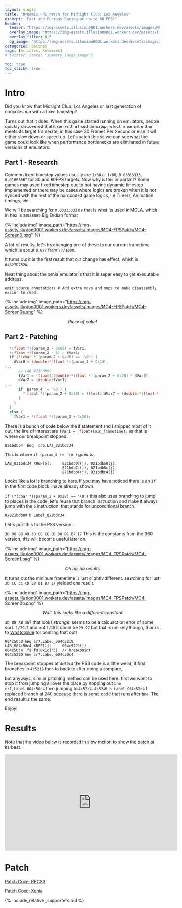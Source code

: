 ```yaml
---
layout: single
title: "Dynamic FPS Patch for Midnight Club: Los Angeles"
excerpt: "Fast and Furious Racing at up-to 60 FPS!"
header:
  teaser: "https://img-assets.illusion0001.workers.dev/assets/images/MC4-FPSPatch/MC4-Thumbnail-0.jpg"
  overlay_image: "https://img-assets.illusion0001.workers.dev/assets/images/MC4-FPSPatch/MC4-Thumbnail-0.jpg"
  overlay_filter: 0.5
  og_image: "https://img-assets.illusion0001.workers.dev/assets/images/MC4-FPSPatch/MC4-Thumbnail.jpg"
categories: patches
tags: [Articles, Releases]
# twitter: {card: "summary_large_image"}

toc: true
toc_sticky: true
---
```



# Intro

Did you know that Midnight Club: Los Angeles on last generation of consoles run with a fixed timestep?

Turns out that it does. When this game started running on emulators, people quickly discovered that it ran with a fixed timestep, which means it either meets its target framerate, in this case 30 Frames Per Second or else it will either slow down or speed up. Let's patch this so we can see what the game could look like when performance bottlenecks are eliminated in future versions of emulators.

## Part 1 - Research

Common fixed timestep values usually are `1/30` or `1/60`, `0.03333333`, `0.01666667` for 30 and 60FPS targets. Now why is this important? Some games may used fixed timestep due to not having dynamic timestep implemented or there may be cases where logics are broken when it is not synced with the rest of the hardcoded game logics, i.e Timers, Animation timings, etc.

We will be searching for `0.03333333` as that is what its used in MCLA. which in hex is `3D088889` Big Endian format.

{% include img1 image_path="https://img-assets.illusion0001.workers.dev/assets/images/MC4-FPSPatch/MC4-Screen0.png" %}

A lot of results, let's try changing one of these to our current frametime which is about `0.077` from `77/1000`.

It turns out it is the first result that our change has effect, which is `0x827D7520`.

Neat thing about the xenia emulator is that it is super easy to get executable address.

`emit_source_annotations # Add extra movs and nops to make disassembly easier to read.`

{% include img1 image_path="https://img-assets.illusion0001.workers.dev/assets/images/MC4-FPSPatch/MC4-Screen0a.png" %}

<div align=center>
<em>Piece of cake!</em>
</div>

## Part 2 - Patching

```cpp
  *(float *)(param_2 + 0x68) = fVar1;
  *(float *)(param_2 + 8) = fVar1;
  if (*(char *)(param_2 + 0x38) == '\0') {
    dVar8 = (double)*(float *)(param_2 + 0x14);
...
      // LAB_821bdb90
      fVar1 = (float)((double)*(float *)(param_2 + 0x20) * dVar9);
      dVar7 = (double)fVar1;
...
      if (param_4 != '\0') {
        *(float *)(param_2 + 0x18) = (float)(dVar7 + (double)*(float *)(param_2 + 0x18));
      }
    }
  }
  else {
    fVar1 = *(float *)(param_2 + 0x20);
```

There is a bunch of code below the if statement and I snipped most of it out, the line of interest are `fVar1 = (float)(min_frametime);` as that is where our breakpoint stopped.

`821bdbb4  beq  cr6,LAB_821bdc34`

This is where `if (param_4 != '\0')` goes to.

```
LAB_821bdc34 XREF[6]:     821bdb08(j), 821bdb68(j),
                          821bdb7c(j), 821bdb8c(j),
                          821bdbb4(j), 821bdbc4(j)
```

Looks like a lot is branching to here. If you may have noticed there is an `if` in the first code block I have already shown.

`if (*(char *)(param_2 + 0x38) == '\0')` this also uses branching to jump to places in the code, let's reuse that branch instruction and make it always jump with the `b` instruction. that stands for unconditional **b**ranch. 

`0x821bdb08 b Label_821bdc34`

Let's port this to the PS3 version.

`3D 08 88 89 3D CC CC CD 38 D1 B7 17` This is the constants from the 360 version, this will become useful later on.

{% include img1 image_path="https://img-assets.illusion0001.workers.dev/assets/images/MC4-FPSPatch/MC4-Screen1.png" %}

<div align=center>
<em>Oh no, no results</em>
</div>

It turns out the mininum frametime is just slightly different. searching for just `3D CC CC CD 38 D1 B7 17` yielded one result.

{% include img1 image_path="https://img-assets.illusion0001.workers.dev/assets/images/MC4-FPSPatch/MC4-Screen0b.png" %}

<div align=center>
<em>Wait, this looks like a different constant</em>
</div>

`3D 08 AB 86`? that looks *strange*. seems to be a calcuaction error of some sort. `1/29.7` and not `1/30` it could be `29.97` but that is unlikely though, thanks to [Whatcookie](https://github.com/Whatcookie) for pointing that out!

```
004c50c0 beq cr7,Label_004c5218
LAB_004c50c4 XREF[1]:     004c5220(j)
004c50c4 lfs f0,0x1c(r3)  // breakpoint
004c5220 bne cr7,Label_004c50c4
```

The breakpoint stopped at `4c50c4` the PS3 code is a little weird, it first branches to `4c5218` then to back to after doing a compare,

but anyways, similar patching method can be used here. first we want to stop it from jumping all over the place by nopping out `bne cr7,Label_004c50c4` then jumping to `4c52c4`. `4c5240 b Label_004c52c4` I replaced branch at 240 because there is some code that runs after `bne`. The end result is the same.

Enjoy!

# Results

Note that the video below is recorded in slow motion to show the patch at its best.

<div align="center" class="responsive-video-container">
<iframe width="560" height="315" src="https://www.youtube.com/embed/4vjIctNwu8A" title="YouTube video player" frameborder="0" allow="accelerometer; autoplay; clipboard-write; encrypted-media; gyroscope; picture-in-picture" allowfullscreen></iframe>
</div>

# Patch

<a href="https://wiki.rpcs3.net/index.php?title=Midnight_Club:_Los_Angeles#Patches" class="button" role="button"><i class='fas fa-download'></i> Patch Code: RPCS3</a>

<a href="https://github.com/xenia-canary/game-patches/blob/main/patches/545407F8%20-%20Midnight%20Club%20Los%20Angeles.patch" class="button" role="button"><i class='fas fa-download'></i> Patch Code: Xenia</a>

{% include_relative _supporters.md %}
